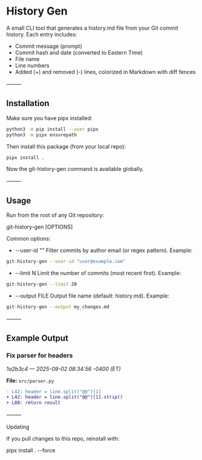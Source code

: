 # History Gen

A small CLI tool that generates a history.md file from your Git commit history.
Each entry includes:
  - Commit message (prompt)
  - Commit hash and date (converted to Eastern Time)
  - File name
  - Line numbers
  - Added (+) and removed (-) lines, colorized in Markdown with diff fences

⸻

## Installation

Make sure you have pipx installed:

```bash
python3 -m pip install --user pipx
python3 -m pipx ensurepath
```

Then install this package (from your local repo):


```bash
pipx install .
```

Now the git-history-gen command is available globally.

⸻

## Usage

Run from the root of any Git repository:

git-history-gen [OPTIONS]

Common options:
  - --user-id "<email>"
Filter commits by author email (or regex pattern).
Example:


```bash
git-history-gen --user-id "user@example.com"
```

  - --limit N
Limit the number of commits (most recent first).
Example:

```bash
git-history-gen --limit 20
```

  - --output FILE
Output file name (default: history.md).
Example:

```bash
git-history-gen --output my_changes.md
``````



⸻

## Example Output

### Fix parser for headers
*1a2b3c4 — 2025-09-02 08:34:56 -0400 (ET)*

**File:** `src/parser.py`

```diff
- L42: header = line.split("@@")[1]
+ L42: header = line.split("@@")[1].strip()
+ L88: return result
```


⸻

Updating

If you pull changes to this repo, reinstall with:

pipx install . --force

